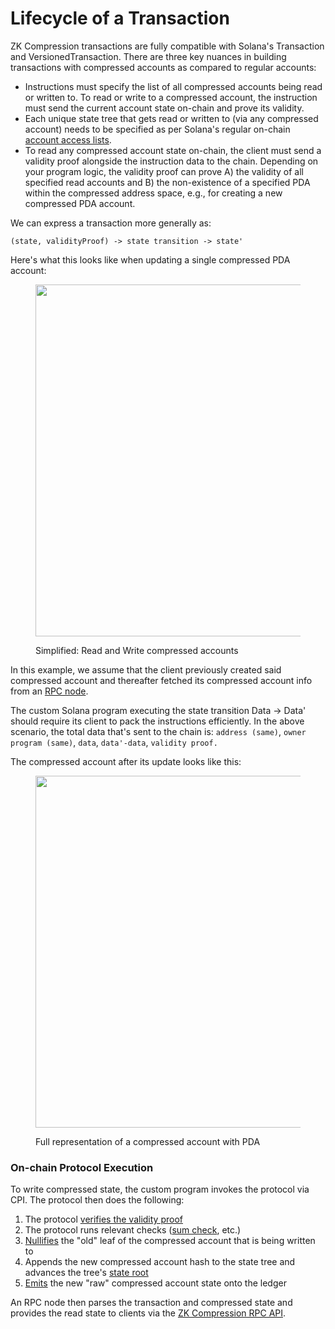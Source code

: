 # Lifecycle of a Transaction

ZK Compression transactions are fully compatible with Solana's Transaction and VersionedTransaction. There are three key nuances in building transactions with compressed accounts as compared to regular accounts:

* Instructions must specify the list of all compressed accounts being read or written to. To read or write to a compressed account, the instruction must send the current account state on-chain and prove its validity.
* Each unique state tree that gets read or written to (via any compressed account) needs to be specified as per Solana's regular on-chain [account access lists](https://solana.com/docs/core/transactions#array-of-account-addresses).
* To read any compressed account state on-chain, the client must send a validity proof alongside the instruction data to the chain. Depending on your program logic, the validity proof can prove A) the validity of all specified read accounts and B) the non-existence of a specified PDA within the compressed address space, e.g., for creating a new compressed PDA account.

We can express a transaction more generally as:

`(state, validityProof) -> state transition -> state'`

Here's what this looks like when updating a single compressed PDA account:

<figure><img src="https://www.zkcompression.com/~gitbook/image?url=https%3A%2F%2F3488020389-files.gitbook.io%2F%7E%2Ffiles%2Fv0%2Fb%2Fgitbook-x-prod.appspot.com%2Fo%2Fspaces%252FDBJ4vLlhHTdkUGOiHxbB%252Fuploads%252FYlt1ftz6KJz3Zc0VLOIB%252Fimage.png%3Falt%3Dmedia%26token%3Df225cb5d-a1e9-40f0-b91c-289b5dbcf741&#x26;width=768&#x26;dpr=4&#x26;quality=100&#x26;sign=714b122431c0973b866f7144b6c80aa68b869280a8c7cec16da2985bf6945988" alt="" width="563"><figcaption><p>Simplified: Read and Write compressed accounts</p></figcaption></figure>

In this example, we assume that the client previously created said compressed account and thereafter fetched its compressed account info from an [RPC node](../../node-operators/node-operator-guide/run-a-node.md#photon-rpc-node-1).

The custom Solana program executing the state transition Data -> Data' should require its client to pack the instructions efficiently. In the above scenario, the total data that's sent to the chain is: `address (same)`, `owner program (same)`, `data`, `data'-data`, `validity proof.`

The compressed account after its update looks like this:

<figure><img src="https://www.zkcompression.com/~gitbook/image?url=https%3A%2F%2F3488020389-files.gitbook.io%2F%7E%2Ffiles%2Fv0%2Fb%2Fgitbook-x-prod.appspot.com%2Fo%2Fspaces%252FDBJ4vLlhHTdkUGOiHxbB%252Fuploads%252FBpJx0y1hjF3bTXmb3QhL%252Fimage.png%3Falt%3Dmedia%26token%3D272a064a-0b01-4508-9940-dfbe2134ca69&#x26;width=768&#x26;dpr=4&#x26;quality=100&#x26;sign=8e096ae7be73c7c54854bde4eb473a62e810dba9a692de105a0631d48fe14262" alt="" width="563"><figcaption><p>Full representation of a compressed account with PDA</p></figcaption></figure>

### On-chain Protocol Execution <a href="#on-chain-protocol-execution" id="on-chain-protocol-execution"></a>

To write compressed state, the custom program invokes the protocol via CPI. The protocol then does the following:

1. The protocol [verifies the validity proof](https://github.com/Lightprotocol/light-protocol/blob/main/programs/compressed-pda/src/invoke/verify\_state\_proof.rs#L180)
2. The protocol runs relevant checks ([sum check](https://github.com/Lightprotocol/light-protocol/blob/main/programs/compressed-pda/src/invoke/processor.rs#L54C5-L60C8), etc.)
3. [Nullifies](https://github.com/Lightprotocol/light-protocol/blob/main/programs/compressed-pda/src/invoke/processor.rs#L153-L158) the "old" leaf of the compressed account that is being written to
4. Appends the new compressed account hash to the state tree and advances the tree's [state root](https://github.com/Lightprotocol/light-protocol/blob/main/programs/compressed-pda/src/invoke/processor.rs#L172-L181)
5. [Emits](https://github.com/Lightprotocol/light-protocol/blob/main/programs/compressed-pda/src/invoke/processor.rs#L189-L195) the new "raw" compressed account state onto the ledger

An RPC node then parses the transaction and compressed state and provides the read state to clients via the [ZK Compression RPC API](../../overview/json-rpc-methods.md).
